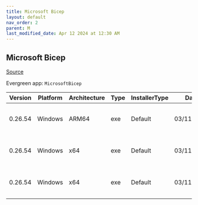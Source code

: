 ```yaml
---
title: Microsoft Bicep
layout: default
nav_order: 2
parent: M
last_modified_date: Apr 12 2024 at 12:30 AM
---
```


## Microsoft Bicep

[Source](https://docs.microsoft.com/en-us/azure/azure-resource-manager/bicep/overview)

Evergreen app: `MicrosoftBicep`

| Version | Platform | Architecture | Type | InstallerType | Date       | Size     | URI                                                                                                                                                                    |
| ------- | -------- | ------------ | ---- | ------------- | ---------- | -------- | ---------------------------------------------------------------------------------------------------------------------------------------------------------------------- |
| 0.26.54 | Windows  | ARM64        | exe  | Default       | 03/11/2024 | 77989568 | [https://github.com/Azure/bicep/releases/download/v0.26.54/bicep-win-arm64.exe](https://github.com/Azure/bicep/releases/download/v0.26.54/bicep-win-arm64.exe)         |
| 0.26.54 | Windows  | x64          | exe  | Default       | 03/11/2024 | 33111184 | [https://github.com/Azure/bicep/releases/download/v0.26.54/bicep-setup-win-x64.exe](https://github.com/Azure/bicep/releases/download/v0.26.54/bicep-setup-win-x64.exe) |
| 0.26.54 | Windows  | x64          | exe  | Default       | 03/11/2024 | 75347632 | [https://github.com/Azure/bicep/releases/download/v0.26.54/bicep-win-x64.exe](https://github.com/Azure/bicep/releases/download/v0.26.54/bicep-win-x64.exe)             |
